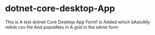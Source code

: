 # dotnet-core-desktop-App
This is A test dotnet Core Desktop App
Form1 is Added which bAsicAlly reAds csv file And populAtes in A grid in the sAme form

